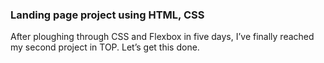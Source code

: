 ### Landing page project using HTML, CSS

After ploughing through CSS and Flexbox in five days, I’ve finally reached my second project in TOP. Let’s get this done.